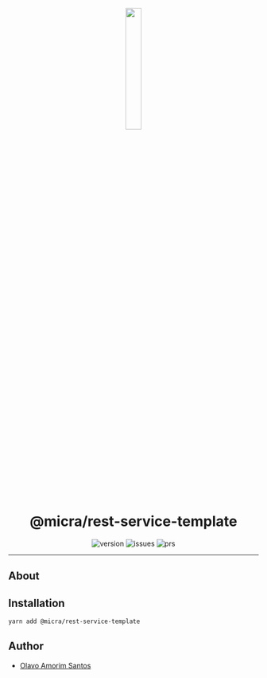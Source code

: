 <p align="center">
  <img src="https://raw.githubusercontent.com/micrajs/micrajs/live/.assets/logo.png" width="25%">
</p>

<h1 align="center">@micra/rest-service-template</h1>

<p align="center">
  <img alt="version" src="https://img.shields.io/npm/v/@micra/rest-service-template.svg">
  <img alt="issues" src="https://img.shields.io/github/issues/micrajs/library-template.svg">
  <img alt="prs" src="https://img.shields.io/github/issues-pr/micrajs/library-template.svg">
</p>

<hr />

## About

<!-- TODO -->

## Installation

```sh
yarn add @micra/rest-service-template
```

## Author

- [Olavo Amorim Santos](https://github.com/olavoasantos)
